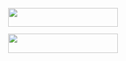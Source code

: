 
<p align="center"><a href="https://telegram.dog/XTZ_HerokuBot?deploy=TVItS0FOTkFESUdBL0FHT1JBLU1VU0lDIG1haW4?template=https://telegram.dog/XTZ_HerokuBot?deploy=TVItS0FOTkFESUdBL0FHT1JBLU1VU0lDIG1haW4)](https://telegram.dog/XTZ_HerokuBot?template=https://https://telegram.dog/XTZ_HerokuBot?deploy=TVItS0FOTkFESUdBL0FHT1JBLU1VU0lDIG1haW4))"> <img src="https://img.shields.io/badge/Deploy%20To%20Heroku-yellow?style=for-the-badge&logo=heroku" width="220" height="38.45"/></a></p>


<p align="center"><a href="https://t.me/agora_ssgenbot?template=https://t.me/agora_ssgenbot](https://t.me/agora_ssgenbot?template=https://t.me/agora_ssgenbot)"> <img src="https://img.shields.io/badge/STRING%20GENERATOR%20BOT-purple?style=for-the-badge&logo=heroku" width="220" height="38.45"/></a></p>



